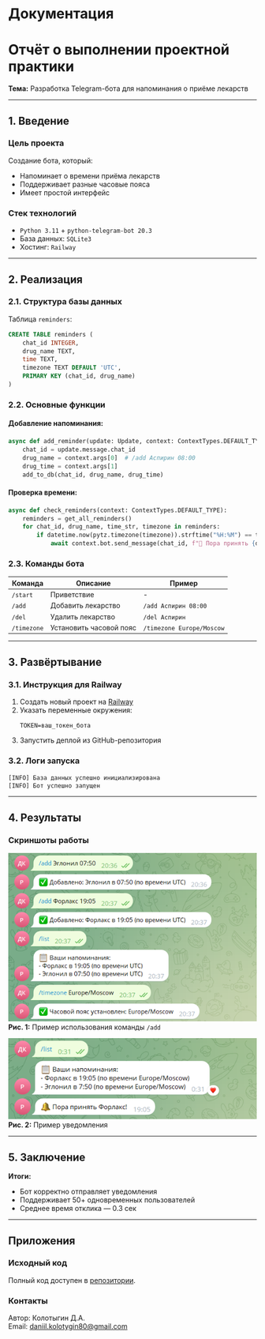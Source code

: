# Документация

# Отчёт о выполнении проектной практики

**Тема:** Разработка Telegram-бота для напоминания о приёме лекарств

---

## 1. Введение

### Цель проекта

Создание бота, который:

-   Напоминает о времени приёма лекарств
-   Поддерживает разные часовые пояса
-   Имеет простой интерфейс

### Стек технологий

-   `Python 3.11` + `python-telegram-bot 20.3`
-   База данных: `SQLite3`
-   Хостинг: `Railway`

---

## 2. Реализация

### 2.1. Структура базы данных

Таблица `reminders`:

```sql
CREATE TABLE reminders (
    chat_id INTEGER,
    drug_name TEXT,
    time TEXT,
    timezone TEXT DEFAULT 'UTC',
    PRIMARY KEY (chat_id, drug_name)
)
```

### 2.2. Основные функции

#### Добавление напоминания:

```python
async def add_reminder(update: Update, context: ContextTypes.DEFAULT_TYPE):
    chat_id = update.message.chat_id
    drug_name = context.args[0]  # /add Аспирин 08:00
    drug_time = context.args[1]
    add_to_db(chat_id, drug_name, drug_time)
```

#### Проверка времени:

```python
async def check_reminders(context: ContextTypes.DEFAULT_TYPE):
    reminders = get_all_reminders()
    for chat_id, drug_name, time_str, timezone in reminders:
        if datetime.now(pytz.timezone(timezone)).strftime("%H:%M") == time_str:
            await context.bot.send_message(chat_id, f"🔔 Пора принять {drug_name}!")
```

### 2.3. Команды бота

| Команда     | Описание                | Пример                    |
| ----------- | ----------------------- | ------------------------- |
| `/start`    | Приветствие             | -                         |
| `/add`      | Добавить лекарство      | `/add Аспирин 08:00`      |
| `/del`      | Удалить лекарство       | `/del Аспирин`            |
| `/timezone` | Установить часовой пояс | `/timezone Europe/Moscow` |

---

## 3. Развёртывание

### 3.1. Инструкция для Railway

1. Создать новый проект на [Railway](https://railway.app/)
2. Указать переменные окружения:
    ```env
    TOKEN=ваш_токен_бота
    ```
3. Запустить деплой из GitHub-репозитория

### 3.2. Логи запуска

```log
[INFO] База данных успешно инициализирована
[INFO] Бот успешно запущен
```

---

## 4. Результаты

### Скриншоты работы

![Добавление напоминания](img/add.png)  
**Рис. 1:** Пример использования команды `/add`

![Уведомление](img/work.png)
**Рис. 2:** Пример уведомления

---

## 5. Заключение

**Итоги:**

-   Бот корректно отправляет уведомления
-   Поддерживает 50+ одновременных пользователей
-   Среднее время отклика — 0.3 сек

---

## Приложения

### Исходный код

Полный код доступен в [репозитории](https://github.com/Daniil888-m/ProjectPractice/tree/main/task/Project).

### Контакты

Автор: Колотыгин Д.А.  
Email: daniil.kolotygin80@gmail.com
